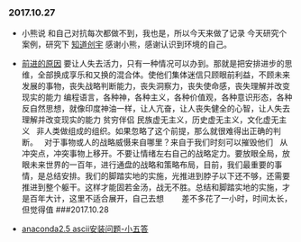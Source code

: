 ### 2017.10.27 

- 小熊说 和自己对抗每次都做不到，我也是，所以今天来做了记录
    今天研究个案例，研究下 [知道创宇](http://blog.knownsec.com/Knownsec_RD_Checklist/index.html)
    感谢小熊，感谢认识到环境的自己。 
  
 -  [前进的原因](http://www.zdaox.com/p/471.html)
     要让人失去活力，只有一种情况可以办到。那就是把安排进步的思维，全部换成享乐和又换的混合体。使他们集体迷信只顾眼前利益，不顾未来发展的事物，丧失战略判断能力，丧失洞察力，丧失使命感，丧失理解并改变现实的能力
     编程语言，各种神，各种主义，各种价值观，各种意识形态，各种反自然思想，就像印度神油一样，让人亢奋，让人丧失健全的心智，让人失去理解并改变现实的能力
    贫穷伴侣 
    民族虚无主义，历史虚无主义，文化虚无主义
    非人类做组成的组织。如果忽略了这个前提，那么就很难得出正确的判断。
    对于事物或人的战略威慑来自哪里？来自于我们时刻可以摧毁他们
    从冲突点，冲突事物上移开。不要让情绪左右自己的战略定力。要放眼全局，放眼未来世界的一百年，进行通盘的战略和策略布局，目前，我们最重要的事情，是总结安排。我们的脚踏实地的实施，光推进到脖子以下还不够，还需要推进到整个躯干。这样才能固若金汤，战无不胜。总结和脚踏实地的实施，才是百年大计，这里不适合展开，自己去想
    
    差不多花了一小时，时间太长，但觉得值
###2017.10.28
 - [anaconda2.5 ascii安装问题-小五答](https://www.zhihu.com/question/56576170)
